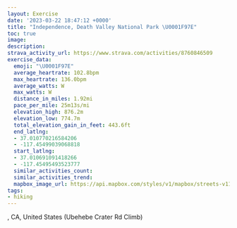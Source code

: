 ```yaml
---
layout: Exercise
date: '2023-03-22 18:47:12 +0000'
title: "Independence, Death Valley National Park \U0001F97E"
toc: true
image:
description:
strava_activity_url: https://www.strava.com/activities/8760846509
exercise_data:
  emoji: "\U0001F97E"
  average_heartrate: 102.8bpm
  max_heartrate: 136.0bpm
  average_watts: W
  max_watts: W
  distance_in_miles: 1.92mi
  pace_per_mile: 25m13s/mi
  elevation_high: 876.2m
  elevation_low: 774.7m
  total_elevation_gain_in_feet: 443.6ft
  end_latlng:
  - 37.010770216584206
  - -117.45499039068818
  start_latlng:
  - 37.010691091418266
  - -117.45495493523777
  similar_activities_count:
  similar_activities_trend:
  mapbox_image_url: https://api.mapbox.com/styles/v1/mapbox/streets-v11/static/path-5+787af2-1.0(sk%7B%60F%60l%7BkURCr%40GlACfAAPArAHNA%5EE%40ALBDC%40%3FPMZK%60A%5BDAAEF%40Tu%40FOLKh%40QNVGQBMf%40YPUHSBQ%40eAFe%40BOLYBKPQn%40_%40DG~%40UNO%5Eu%40JGCBKQUOKC%5B%40ICGG%5DkBIq%40A%5BF%5DNk%40DA%60%40c%40b%40SZSXa%40CMO_%40%5Bi%40%7B%40u%40o%40Y%40MEMOSs%40s%40KO%40CABa%40FSHCo%40CYEKGGKCi%40UKy%40KKCIGAu%40iAKIcAi%40WEK%40_%40Xg%40LMCEDQSq%40c%40c%40Qu%40GkAYuACmAe%40_%40%5DYKK%3FWFiAt%40k%40l%40_%40j%40m%40d%40k%40x%40OJKZMd%40CVBNKDY%60%40k%40hAe%40bBQb%40CTKNEh%40%40v%40FrAEj%40%3FI%3FZK%5CGb%40CdCIp%40CX%40XJ%60ABh%40GXk%40vAEZAZ%40p%40D%5EHVPR),pin-s-s+e5b22e(-117.45489,37.00938),pin-s-f+89ae00(-117.45411999999995,37.01291999999997)/auto/800x800?access_token=pk.eyJ1Ijoiam9zaGJlY2ttYW4iLCJhIjoiY205eWR2aDd1MWZ6djJrbXc4a3M0bWZleiJ9.XiG9OWkNcZk2QzjJbxLB4A
tags:
- hiking
---
```




, CA, United States (Ubehebe Crater Rd Climb)

